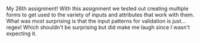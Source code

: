 My 26th assignment! With this assignment we tested out creating multiple forms to get used to the variety of inputs and attributes that work with them. What was most surprising is that the input patterns for validation is just... regex! Which shouldn't be surprising but did make me laugh since I wasn't expecting it.